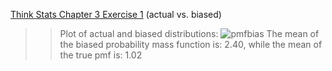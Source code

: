 [Think Stats Chapter 3 Exercise 1](http://greenteapress.com/thinkstats2/html/thinkstats2004.html#toc31) (actual vs. biased)

>> Plot of actual and biased distributions: ![pmfbias](https://github.com/shermanash/dsp/img/pmfbias.png)
>> The mean of the biased probability mass function is: 2.40, while the mean of the true pmf is: 1.02

